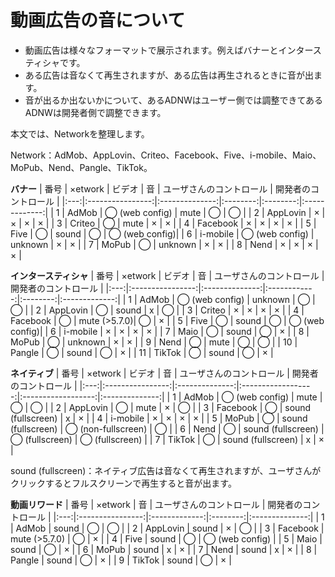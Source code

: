 # 動画広告の音について

- 動画広告は様々なフォーマットで展示されます。例えばバナーとインタースティシャです。
- ある広告は音なくて再生されますが、ある広告は再生されるときに音が出ます。
- 音が出るか出ないかについて、あるADNWはユーザー側では調整できてあるADNWは開発者側で調整できます。

本文では、Networkを整理します。

Network：AdMob、AppLovin、Criteo、Facebook、Five、i-mobile、Maio、MoPub、Nend、Pangle、TikTok。

**バナー**
| 番号 | ×etwork          | ビデオ        | 音  | ユーザさんのコントロール | 開発者のコントロール    |
|:---:|:----------------:|:--------------:|:--------:|:--------:|:-------------:|
| 1   | AdMob            | ◯ (web config) | mute     | ◯        | ◯             |
| 2   | AppLovin         | ×              | ×        | ×        | ×             |
| 3   | Criteo           | ◯              | mute     | ×        | ×             |
| 4   | Facebook         | ×              | ×        | ×        | ×             |
| 5   | Five             | ◯              | sound    | ◯        | ◯ (web config)|
| 6   | i-mobile         | ◯ (web config) | unknown  | ×        | ×             |
| 7   | MoPub            | ◯              | unknown  | ×        | ×             |
| 8   | Nend             | ×              | ×        | ×        | ×             |

**インタースティシャ**
| 番号 | ×etwork          | ビデオ        | 音       | ユーザさんのコントロール | 開発者のコントロール    |
|:---:|:----------------:|:--------------:|:------------:|:--------:|:-------------:|
| 1   | AdMob            | ◯ (web config) | unknown      | ◯        | ◯             |
| 2   | AppLovin         | ◯              | sound        | x        | ◯             |
| 3   | Criteo           | ×              | ×            | ×        | ×             |
| 4   | Facebook         | ◯              | mute (>5.7.0)| ◯        | ×             |
| 5   | Five             | ◯              | sound        | ◯        | ◯ (web config)|
| 6   | i-mobile         | ×              | ×            | ×        | ×             |
| 7   | Maio             | ◯              | sound        | ◯        | ×             |
| 8   | MoPub            | ◯              | unknown      | ×        | ×             |
| 9   | Nend             | ◯              | mute         | ◯        | ◯             |
| 10  | Pangle           | ◯              | sound        | ◯        | ×             |
| 11  | TikTok           | ◯              | sound        | ◯        | ×             |

**ネイティブ**
| 番号 | ×etwork          | ビデオ        | 音             | ユーザさんのコントロール             | 開発者のコントロール    |
|:---:|:----------------:|:--------------:|:------------------:|:------------------:|:--------------:|
| 1   | AdMob            | ◯ (web config) | mute               | ◯                  | ◯              |
| 2   | AppLovin         | ◯              | mute               | ×                  | ◯              |
| 3   | Facebook         | ◯              | sound (fullscreen) | x                  | ×              |
| 4   | i-mobile         | ×              | ×                  | ×                  | ×              |
| 5   | MoPub            | ◯              | sound (fullscreen) | ◯ (non-fullscreen) | ◯              |
| 6   | Nend             | ◯              | sound (fullscreen) | ◯ (fullscreen)     | ◯ (fullscreen) |
| 7   | TikTok           | ◯              | sound (fullscreen) | x                  | ×              |

sound (fullscreen)：ネイティブ広告は音なくて再生されますが、ユーザさんがクリックするとフルスクリーンで再生すると音が出ます。

**動画リワード**
| 番号 | ×etwork          | 音        | ユーザさんのコントロール | 開発者のコントロール    |
|:---:|:----------------:|:-------------:|:--------:|:--------------:|
| 1   | AdMob            | sound         | ◯        | ◯              |
| 2   | AppLovin         | sound         | ×        | ◯              |
| 3   | Facebook         | mute (>5.7.0) | ◯        | ×              |
| 4   | Five             | sound         | ◯        | ◯ (web config) |
| 5   | Maio             | sound         | ◯        | ×              |
| 6   | MoPub            | sound         | x        | ×              |
| 7   | Nend             | sound         | x        | ×              |
| 8   | Pangle           | sound         | ◯        | ×              |
| 9   | TikTok           | sound         | ◯        | ×              |